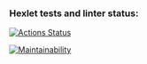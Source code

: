 ### Hexlet tests and linter status:
[![Actions Status](https://github.com/anatoliy0707/frontend-project-lvl1/workflows/hexlet-check/badge.svg)](https://github.com/anatoliy0707/frontend-project-lvl1/actions)


[![Maintainability](https://api.codeclimate.com/v1/badges/be9b9f3af80fa64c7f86/maintainability)](https://codeclimate.com/github/anatoliy0707/frontend-project-lvl1/maintainability)